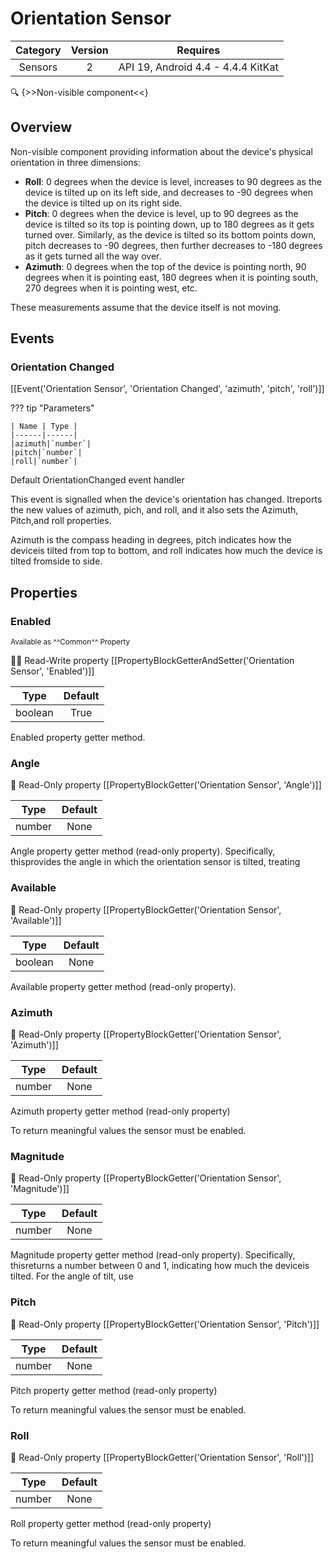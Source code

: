 # Orientation Sensor

| Category | Version | Requires |
|:--------:|:-------:|:--------:|
|Sensors|2|API 19, Android 4.4 - 4.4.4 KitKat|

:mag: {>>Non-visible component<<}

## Overview

Non-visible component providing information about the device's physical orientation in three dimensions: 

 *    __Roll__: 0 degrees when the device is level, increases to 90 degrees as the device is tilted up on its left side, and decreases to -90 degrees when the device is tilted up on its right side. 
 *    __Pitch__: 0 degrees when the device is level, up to 90 degrees as the device is tilted so its top is pointing down, up to 180 degrees as it gets turned over. Similarly, as the device is tilted so its bottom points down, pitch decreases to -90 degrees, then further decreases to -180 degrees as it gets turned all the way over.
 *    __Azimuth__: 0 degrees when the top of the device is pointing north, 90 degrees when it is pointing east, 180 degrees when it is pointing south, 270 degrees when it is pointing west, etc.

 These measurements assume that the device itself is not moving.

## Events

### Orientation Changed

[[Event('Orientation Sensor', 'Orientation Changed', 'azimuth', 'pitch', 'roll')]]

??? tip "Parameters"

    | Name | Type |
    |------|------|
    |azimuth|`number`|
    |pitch|`number`|
    |roll|`number`|


Default OrientationChanged event handler

This event is signalled when the device's orientation has changed. Itreports the new values of azimuth, pich, and roll, and it also sets the Azimuth, Pitch,and roll properties.

Azimuth is the compass heading in degrees, pitch indicates how the deviceis tilted from top to bottom, and roll indicates how much the device is tilted fromside to side.

## Properties

### Enabled

<small>Available as ^^Common^^ Property</small>

:eyes::pencil: Read-Write property
[[PropertyBlockGetterAndSetter('Orientation Sensor', 'Enabled')]]

| Type | Default |
|:----:|:-------:|
|boolean|True|

Enabled property getter method.

### Angle

:eyes: Read-Only property
[[PropertyBlockGetter('Orientation Sensor', 'Angle')]]

| Type | Default |
|:----:|:-------:|
|number|None|

Angle property getter method (read-only property). Specifically, thisprovides the angle in which the orientation sensor is tilted, treating

### Available

:eyes: Read-Only property
[[PropertyBlockGetter('Orientation Sensor', 'Available')]]

| Type | Default |
|:----:|:-------:|
|boolean|None|

Available property getter method (read-only property).

### Azimuth

:eyes: Read-Only property
[[PropertyBlockGetter('Orientation Sensor', 'Azimuth')]]

| Type | Default |
|:----:|:-------:|
|number|None|

Azimuth property getter method (read-only property)

To return meaningful values the sensor must be enabled.

### Magnitude

:eyes: Read-Only property
[[PropertyBlockGetter('Orientation Sensor', 'Magnitude')]]

| Type | Default |
|:----:|:-------:|
|number|None|

Magnitude property getter method (read-only property). Specifically, thisreturns a number between 0 and 1, indicating how much the deviceis tilted. For the angle of tilt, use

### Pitch

:eyes: Read-Only property
[[PropertyBlockGetter('Orientation Sensor', 'Pitch')]]

| Type | Default |
|:----:|:-------:|
|number|None|

Pitch property getter method (read-only property)

To return meaningful values the sensor must be enabled.

### Roll

:eyes: Read-Only property
[[PropertyBlockGetter('Orientation Sensor', 'Roll')]]

| Type | Default |
|:----:|:-------:|
|number|None|

Roll property getter method (read-only property)

To return meaningful values the sensor must be enabled.